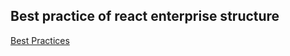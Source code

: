 ## Best practice of react enterprise structure
[Best Practices](https://medium.com/@kthamodaran/react-8-best-practices-folder-structure-5dbda48a69e)